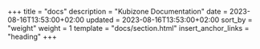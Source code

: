 +++
title = "docs"
description = "Kubizone Documentation"
date = 2023-08-16T13:53:00+02:00
updated = 2023-08-16T13:53:00+02:00
sort_by = "weight"
weight = 1
template = "docs/section.html"
insert_anchor_links = "heading"
+++

